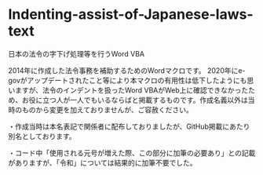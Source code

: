 # Indenting-assist-of-Japanese-laws-text
日本の法令の字下げ処理等を行うWord VBA

2014年に作成した法令事務を補助するためのWordマクロです。
2020年にe-govがアップデートされたこと等により本マクロの有用性は低下したようにも思いますが、法令のインデントを扱ったWord VBAがWeb上に確認できなかったため、お役に立つ人が一人でもいるならばと掲載するものです。作成名義以外は当時のものから変更を加えておりませんが、ご容赦ください。

・作成当時は本名表記で関係者に配布しておりましたが、GitHub掲載にあたり別名としております。

・コード中「使用される元号が増えた際、この部分に加筆の必要あり」との記載がありますが、「令和」については結果的に加筆不要でした。
